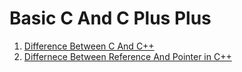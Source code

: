 # Basic C And C Plus Plus
1. [Difference Between C And C++](/BasicKnowledgeForCPLUS/1-BasicCAndCPlusPlus/Difference%20Between%20C%20And%20C++.md)
2. [Differnece Between Reference And Pointer in C++](/BasicKnowledgeForCPLUS/1-BasicCAndCPlusPlus/Difference%20Between%20Reference%20And%20Pointer%20in%20C++.md)